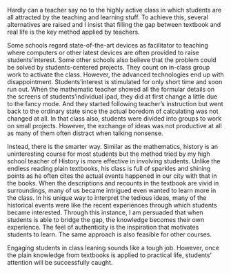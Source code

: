 Hardly can a teacher say no to the highly active class in which students are all attracted by the teaching and learning stuff. To achieve this, several alternatives are raised and I insist that filling the gap between textbook and real life is the key method applied by teachers. 

Some schools regard state-of-the-art devices as facilitator to teaching where computers or other latest devices are often provided to raise students’interest. Some other schools also believe that the problem could be solved by students-centered projects. They count on in-class group work to activate the class.  However, the advanced technologies end up with disappointment. Students’interest is stimulated for only short time and soon run out. When the mathematic teacher showed all the formular details on the screens of students’individual ipad, they did at first change a little due to the fancy mode. And they started following teacher’s instruction but went back to the ordinary state since the actual boredom of calculating was not changed at all. In that class also, students were divided into groups to work on small projects. However, the exchange of ideas was not productive at all as many of them often distract when talking nonsense.

Instead, there is the smarter way. Similar as the mathematics, history is an uninteresting course for most students but the method tried by my high school teacher of History is more effective in involving students. Unlike the endless reading plain textbooks, his class is full of sparkles and shining points as he often cites the actual events happened in our city with that in the books. When the descriptions and recounts in the textbook are vivid in surroundings, many of us became intrigued even wanted to learn more in the class. In his unique way to interpret the tedious ideas, many of the historical events were like the recent experiences through which students became interested. Through this instance, I am persuaded that when students is able to bridge the gap,  the knowledge becomes their own experience. The feel of authenticity is the inspiration that motivates students to learn. The same approach is also feasible for other courses. 


Engaging students in class leaning sounds like a tough job. However, once the plain knowledge from textbooks is applied to practical life, students’ attention will be successfully caught. 
